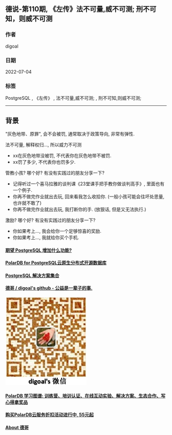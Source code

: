 ## 德说-第110期, 《左传》法不可量,威不可测; 刑不可知，则威不可测   
                      
### 作者                      
digoal                      
                      
### 日期                      
2022-07-04                      
                      
### 标签                      
PostgreSQL , 《左传》 , 法不可量,威不可测; , 刑不可知,则威不可测;                        
                      
----                      
                      
## 背景        
"灰色地带、原罪", 会不会被罚, 通常取决于政策导向, 非常有弹性.    
     
法不可量, 解释权归..., 所以威力不可测  
- xx在灰色地带没被罚, 不代表你在灰色地带不被罚.   
- xx罚了多少, 不代表你也罚多少.   
  
  
管教小孩? 哪个好? 有没有实践过的朋友分享一下?   
- 记得听过一个喜马拉雅的谈判课《23堂课手把手教你做谈判高手》, 里面也有一个例子.    
- 你再不做完作业就出去玩, 回来看我怎么收拾你. (一般小孩可能会往坏处思量, 也许就不敢了)  
- 你再不做完作业就出去玩, 我打断你的手. (放狠话, 但是又无法执行.)  
  
激励? 哪个好? 有没有实践过的朋友分享一下?   
- 你如果考上..., 我会给你一个足够惊喜的奖励.   
- 你如果考上..., 我就给你买个手机.   
    
    
  
#### [期望 PostgreSQL 增加什么功能?](https://github.com/digoal/blog/issues/76 "269ac3d1c492e938c0191101c7238216")
  
  
#### [PolarDB for PostgreSQL云原生分布式开源数据库](https://github.com/ApsaraDB/PolarDB-for-PostgreSQL "57258f76c37864c6e6d23383d05714ea")
  
  
#### [PostgreSQL 解决方案集合](https://yq.aliyun.com/topic/118 "40cff096e9ed7122c512b35d8561d9c8")
  
  
#### [德哥 / digoal's github - 公益是一辈子的事.](https://github.com/digoal/blog/blob/master/README.md "22709685feb7cab07d30f30387f0a9ae")
  
  
![digoal's wechat](../pic/digoal_weixin.jpg "f7ad92eeba24523fd47a6e1a0e691b59")
  
  
#### [PolarDB 学习图谱: 训练营、培训认证、在线互动实验、解决方案、生态合作、写心得拿奖品](https://www.aliyun.com/database/openpolardb/activity "8642f60e04ed0c814bf9cb9677976bd4")
  
  
#### [购买PolarDB云服务折扣活动进行中, 55元起](https://www.aliyun.com/activity/new/polardb-yunparter?userCode=bsb3t4al "e0495c413bedacabb75ff1e880be465a")
  
  
#### [About 德哥](https://github.com/digoal/blog/blob/master/me/readme.md "a37735981e7704886ffd590565582dd0")
  
